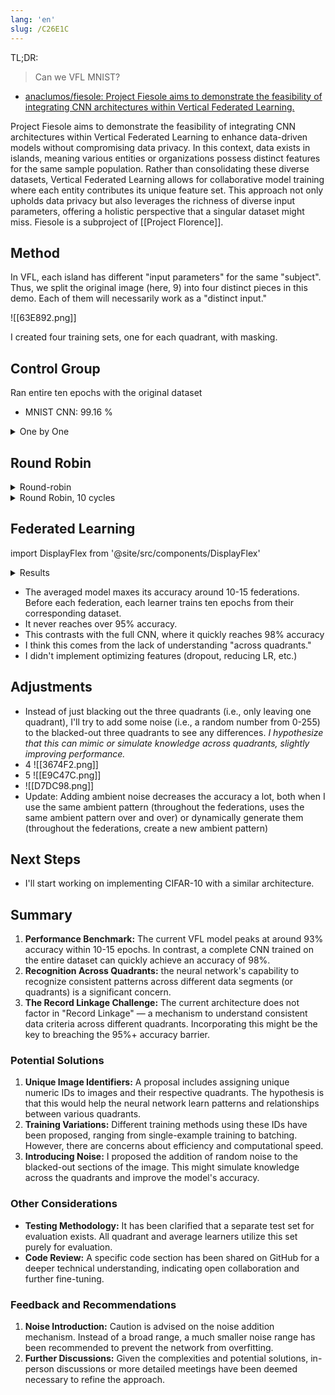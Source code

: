 ```yaml
---
lang: 'en'
slug: /C26E1C
---
```


TL;DR:

> Can we VFL MNIST?

- [anaclumos/fiesole: Project Fiesole aims to demonstrate the feasibility of integrating CNN architectures within Vertical Federated Learning.](https://github.com/anaclumos/fiesole)

Project Fiesole aims to demonstrate the feasibility of integrating CNN architectures within Vertical Federated Learning to enhance data-driven models without compromising data privacy. In this context, data exists in islands, meaning various entities or organizations possess distinct features for the same sample population. Rather than consolidating these diverse datasets, Vertical Federated Learning allows for collaborative model training where each entity contributes its unique feature set. This approach not only upholds data privacy but also leverages the richness of diverse input parameters, offering a holistic perspective that a singular dataset might miss. Fiesole is a subproject of [[Project Florence]].

## Method

In VFL, each island has different "input parameters" for the same "subject". Thus, we split the original image (here, 9) into four distinct pieces in this demo. Each of them will necessarily work as a "distinct input."

![[63E892.png]]

I created four training sets, one for each quadrant, with masking.

## Control Group

Ran entire ten epochs with the original dataset

- MNIST CNN: 99.16 %

<details>

<summary>One by One</summary>

I ran ten epochs on one dataset and have yet to come back. Then I moved on to the next one.

- TL(10): 26.82 %
- TL(10), TR(10): 36.44 %
- TL(10), TR(10), BL(10): 30.66 %
- TL(10), TR(10), BL(10), BR(10): 47.24 %

</details>

## Round Robin

<details>
<summary>Round-robin</summary>

I ran one epoch on TL and moved on to TR, BL, and BR. Then came back. Ran four cycles, thus 16 epochs.

- Cycle 1
  - TL(1): 59.37 %
  - TL(1), TR(1): 79.6 %
  - TL(1), TR(1), BL(1): 88.51 %
  - TL(1), TR(1), BL(1), BR(1): 79.88 %
- Cycle 2
  - TL(1): 85.68 %
  - TL(1), TR(1): 87.69 %
  - TL(1), TR(1), BL(1): 91.4 %
  - TL(1), TR(1), BL(1), BR(1): 88.52 %
- Cycle 3
  - TL(1): 82.21 %
  - TL(1), TR(1): 86.56 %
  - TL(1), TR(1), BL(1): 90.98 %
  - TL(1), TR(1), BL(1), BR(1): 89.07 %
- Cycle 4
  - TL(1): 85.24 %
  - TL(1), TR(1): 86.33 %
  - TL(1), TR(1), BL(1): 91.99 %
  - TL(1), TR(1), BL(1), BR(1): 90.12 %

</details>

<details>
<summary>
Round Robin, 10 cycles
</summary>
Still around 92%, max. Never goes above 95%.
</details>

## Federated Learning

import DisplayFlex from '@site/src/components/DisplayFlex'

<details>
<summary>
Results
</summary>

<DisplayFlex>

![[E0ED4F.png]]

![[DA87AB.png]]

</DisplayFlex>

<DisplayFlex>

![[2289D2.png]]

![[EC12E1.png]]

</DisplayFlex>

<DisplayFlex>

![[7147C6.png]]

![[AB6E91.png]]

</DisplayFlex>

<DisplayFlex>

![[C6F843.png]]

![[EEF724.png]]

</DisplayFlex>

<DisplayFlex>

![[E2D67A.png]]

![[DFF919.png]]

</DisplayFlex>

<DisplayFlex>

![[A1DAA5.png]]

![[BC3839.png]]

</DisplayFlex>

</details>

- The averaged model maxes its accuracy around 10-15 federations. Before each federation, each learner trains ten epochs from their corresponding dataset.
- It never reaches over 95% accuracy.
- This contrasts with the full CNN, where it quickly reaches 98% accuracy
- I think this comes from the lack of understanding "across quadrants."
- I didn't implement optimizing features (dropout, reducing LR, etc.)

## Adjustments

- Instead of just blacking out the three quadrants (i.e., only leaving one quadrant), I'll try to add some noise (i.e., a random number from 0-255) to the blacked-out three quadrants to see any differences. _I hypothesize that this can mimic or simulate knowledge across quadrants, slightly improving performance._
- 4 ![[3674F2.png]]
- 5 ![[E9C47C.png]]
- ![[D7DC98.png]]
- Update: Adding ambient noise decreases the accuracy a lot, both when I use the same ambient pattern (throughout the federations, uses the same ambient pattern over and over) or dynamically generate them (throughout the federations, create a new ambient pattern)

## Next Steps

- I'll start working on implementing CIFAR-10 with a similar architecture.

## Summary

1. **Performance Benchmark:** The current VFL model peaks at around 93% accuracy within 10-15 epochs. In contrast, a complete CNN trained on the entire dataset can quickly achieve an accuracy of 98%.
2. **Recognition Across Quadrants:** the neural network's capability to recognize consistent patterns across different data segments (or quadrants) is a significant concern.
3. **The Record Linkage Challenge:** The current architecture does not factor in "Record Linkage" — a mechanism to understand consistent data criteria across different quadrants. Incorporating this might be the key to breaching the 95%+ accuracy barrier.

### Potential Solutions

1. **Unique Image Identifiers:** A proposal includes assigning unique numeric IDs to images and their respective quadrants. The hypothesis is that this would help the neural network learn patterns and relationships between various quadrants.
2. **Training Variations:** Different training methods using these IDs have been proposed, ranging from single-example training to batching. However, there are concerns about efficiency and computational speed.
3. **Introducing Noise:** I proposed the addition of random noise to the blacked-out sections of the image. This might simulate knowledge across the quadrants and improve the model's accuracy.

### Other Considerations

- **Testing Methodology:** It has been clarified that a separate test set for evaluation exists. All quadrant and average learners utilize this set purely for evaluation.
- **Code Review:** A specific code section has been shared on GitHub for a deeper technical understanding, indicating open collaboration and further fine-tuning.

### Feedback and Recommendations

1. **Noise Introduction:** Caution is advised on the noise addition mechanism. Instead of a broad range, a much smaller noise range has been recommended to prevent the network from overfitting.
2. **Further Discussions:** Given the complexities and potential solutions, in-person discussions or more detailed meetings have been deemed necessary to refine the approach.
